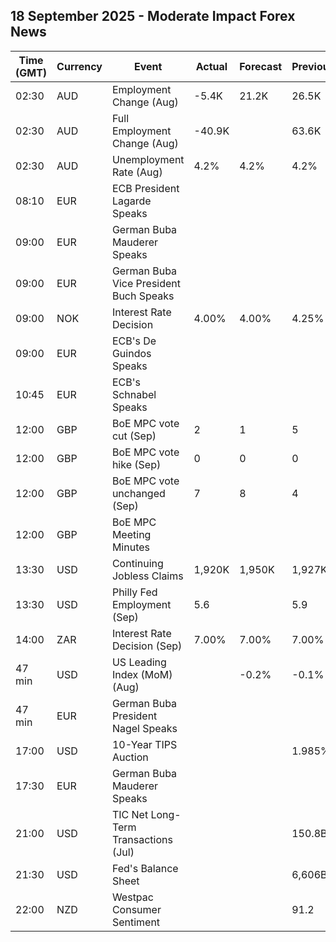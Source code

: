 ## 18 September 2025 - Moderate Impact Forex News

| Time (GMT) | Currency | Event | Actual | Forecast | Previous |
|------|----------|-------|--------|----------|----------|
| 02:30 | AUD | Employment Change (Aug) | -5.4K | 21.2K | 26.5K |
| 02:30 | AUD | Full Employment Change (Aug) | -40.9K |  | 63.6K |
| 02:30 | AUD | Unemployment Rate (Aug) | 4.2% | 4.2% | 4.2% |
| 08:10 | EUR | ECB President Lagarde Speaks |  |  |  |
| 09:00 | EUR | German Buba Mauderer Speaks |  |  |  |
| 09:00 | EUR | German Buba Vice President Buch Speaks |  |  |  |
| 09:00 | NOK | Interest Rate Decision | 4.00% | 4.00% | 4.25% |
| 09:00 | EUR | ECB's De Guindos Speaks |  |  |  |
| 10:45 | EUR | ECB's Schnabel Speaks |  |  |  |
| 12:00 | GBP | BoE MPC vote cut (Sep) | 2 | 1 | 5 |
| 12:00 | GBP | BoE MPC vote hike (Sep) | 0 | 0 | 0 |
| 12:00 | GBP | BoE MPC vote unchanged (Sep) | 7 | 8 | 4 |
| 12:00 | GBP | BoE MPC Meeting Minutes |  |  |  |
| 13:30 | USD | Continuing Jobless Claims | 1,920K | 1,950K | 1,927K |
| 13:30 | USD | Philly Fed Employment (Sep) | 5.6 |  | 5.9 |
| 14:00 | ZAR | Interest Rate Decision (Sep) | 7.00% | 7.00% | 7.00% |
| 47 min | USD | US Leading Index (MoM) (Aug) |  | -0.2% | -0.1% |
| 47 min | EUR | German Buba President Nagel Speaks |  |  |  |
| 17:00 | USD | 10-Year TIPS Auction |  |  | 1.985% |
| 17:30 | EUR | German Buba Mauderer Speaks |  |  |  |
| 21:00 | USD | TIC Net Long-Term Transactions (Jul) |  |  | 150.8B |
| 21:30 | USD | Fed's Balance Sheet |  |  | 6,606B |
| 22:00 | NZD | Westpac Consumer Sentiment |  |  | 91.2 |
